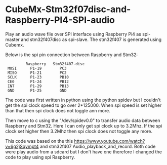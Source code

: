 # CubeMx-Stm32f07disc-and-Raspberry-PI4-SPI-audio
Play an audio wave file over SPI interface using Raspberry Pi4 as spi-master and stm32f407disc as spi-slave. 
The stm32f407 is generated using Cubemx.

Below is the spi pin connection between Raspberry and Stm32:

             Raspberry   Stm32f407-disc
     MOSI      P1-19        PC3
     MISO      P1-21        PC2
     SCLK      P1-23        PB10
     CE0       P1-24        PB12
     INT       P1-29        PB13
     GND       P1-25        GND
     
The code was first written in python using the python spidev but I couldn't get the spi clock speed to go over 2*125000. 
When spi speed is set higher than that then spi clock does not toggle ann more.

Then move to c using the "/dev/spidev0.0" to transfer audio data between Raspberry and Stm32. Here I can only get spi clock up
to 3.2Mhz. If the spi clock set higher then 3.2Mhz then spi clock does not toggle any more. 

This code was based on the this https://www.youtube.com/watch?v=6g2jSqvmpt4 and stm32f407 Audio_playback_and_record. 
Both code were play audio from a sdcard but I don't have one therefore I changed the code to play using spi Raspberry.
